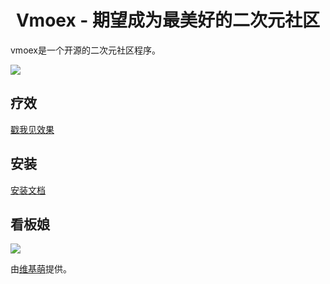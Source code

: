 <div style="text-align:center">
    <h1>Vmoex - 期望成为最美好的二次元社区</h1>
</div>

vmoex是一个开源的二次元社区程序。

![](https://static.yeskn.com/vmoex-screenshot.png?v=2)

## 疗效 

[戳我见效果](https://www.vmoex.com/)

## 安装

[安装文档](INSTALL.md)

## 看板娘

![](https://static.yeskn.com/kanbanniang.png)

由[维基萌](https://www.wikimoe.com/)提供。

